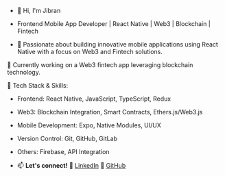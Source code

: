 - 👋 Hi, I'm Jibran
- Frontend Mobile App Developer | React Native | Web3 | Blockchain | Fintech

- 🚀 Passionate about building innovative mobile applications using React Native with a focus on Web3 and Fintech solutions. 

💼 Currently working on a Web3 fintech app leveraging blockchain technology.

🔧 Tech Stack & Skills:
- Frontend: React Native, JavaScript, TypeScript, Redux
- Web3: Blockchain Integration, Smart Contracts, Ethers.js/Web3.js
- Mobile Development: Expo, Native Modules, UI/UX
- Version Control: Git, GitHub, GitLab
- Others: Firebase, API Integration

- 📫 **Let's connect!**
🌱 [LinkedIn](https://www.linkedin.com/in/jibran-bilal-7b8a9a171/)
🌱 [GitHub](https://github.com/xjibrannbilalkhann)


<!---
xjibrannbilalkhann/xjibrannbilalkhann is a ✨ special ✨ repository because its `README.md` (this file) appears on your GitHub profile.
You can click the Preview link to take a look at your changes.
--->
